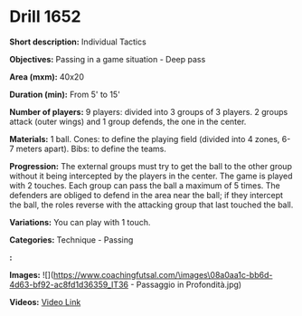 # Drill 1652

**Short description:**
Individual Tactics

**Objectives:**
Passing in a game situation - Deep pass

**Area (mxm):**
40x20

**Duration (min):**
From 5' to 15'

**Number of players:**
9 players: divided into 3 groups of 3 players. 2 groups attack (outer wings) and 1 group defends, the one in the center.

**Materials:**
1 ball. Cones: to define the playing field (divided into 4 zones, 6-7 meters apart). Bibs: to define the teams.

**Progression:**
The external groups must try to get the ball to the other group without it being intercepted by the players in the center. The game is played with 2 touches. Each group can pass the ball a maximum of 5 times. The defenders are obliged to defend in the area near the ball; if they intercept the ball, the roles reverse with the attacking group that last touched the ball.

**Variations:**
You can play with 1 touch.

**Categories:**
Technique - Passing

**:**


**Images:**
![](https://www.coachingfutsal.com/\images\08a0aa1c-bb6d-4d63-bf92-ac8fd1d36359_IT36 - Passaggio in Profondità.jpg)

**Videos:**
[Video Link](https://www.youtube.com/embed/5D8kJIE2PpY)

